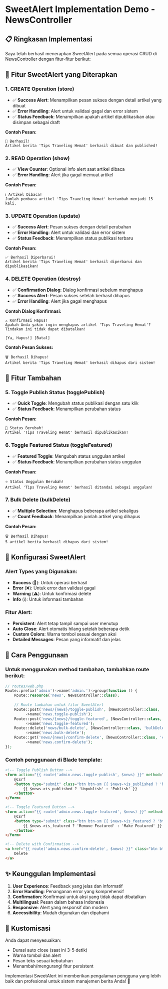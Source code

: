 # SweetAlert Implementation Demo - NewsController

## 📋 Ringkasan Implementasi

Saya telah berhasil menerapkan SweetAlert pada semua operasi CRUD di NewsController dengan fitur-fitur berikut:

## 🎯 Fitur SweetAlert yang Diterapkan

### 1. **CREATE Operation (store)**
- ✅ **Success Alert**: Menampilkan pesan sukses dengan detail artikel yang dibuat
- ✅ **Error Handling**: Alert untuk validasi gagal dan error sistem
- ✅ **Status Feedback**: Menampilkan apakah artikel dipublikasikan atau disimpan sebagai draft

**Contoh Pesan:**
```
🎉 Berhasil!
Artikel berita 'Tips Traveling Hemat' berhasil dibuat dan published!
```

### 2. **READ Operation (show)**
- ✅ **View Counter**: Optional info alert saat artikel dibaca
- ✅ **Error Handling**: Alert jika gagal memuat artikel

**Contoh Pesan:**
```
ℹ️ Artikel Dibaca!
Jumlah pembaca artikel 'Tips Traveling Hemat' bertambah menjadi 15 kali.
```

### 3. **UPDATE Operation (update)**
- ✅ **Success Alert**: Pesan sukses dengan detail perubahan
- ✅ **Error Handling**: Alert untuk validasi dan error sistem
- ✅ **Status Feedback**: Menampilkan status publikasi terbaru

**Contoh Pesan:**
```
✅ Berhasil Diperbarui!
Artikel berita 'Tips Traveling Hemat' berhasil diperbarui dan dipublikasikan!
```

### 4. **DELETE Operation (destroy)**
- ✅ **Confirmation Dialog**: Dialog konfirmasi sebelum menghapus
- ✅ **Success Alert**: Pesan sukses setelah berhasil dihapus
- ✅ **Error Handling**: Alert jika gagal menghapus

**Contoh Dialog Konfirmasi:**
```
⚠️ Konfirmasi Hapus!
Apakah Anda yakin ingin menghapus artikel 'Tips Traveling Hemat'? 
Tindakan ini tidak dapat dibatalkan!

[Ya, Hapus!] [Batal]
```

**Contoh Pesan Sukses:**
```
🗑️ Berhasil Dihapus!
Artikel berita 'Tips Traveling Hemat' berhasil dihapus dari sistem!
```

## 🚀 Fitur Tambahan

### 5. **Toggle Publish Status (togglePublish)**
- ✅ **Quick Toggle**: Mengubah status publikasi dengan satu klik
- ✅ **Status Feedback**: Menampilkan perubahan status

**Contoh Pesan:**
```
🔄 Status Berubah!
Artikel 'Tips Traveling Hemat' berhasil dipublikasikan!
```

### 6. **Toggle Featured Status (toggleFeatured)**
- ✅ **Featured Toggle**: Mengubah status unggulan artikel
- ✅ **Status Feedback**: Menampilkan perubahan status unggulan

**Contoh Pesan:**
```
⭐ Status Unggulan Berubah!
Artikel 'Tips Traveling Hemat' berhasil ditandai sebagai unggulan!
```

### 7. **Bulk Delete (bulkDelete)**
- ✅ **Multiple Selection**: Menghapus beberapa artikel sekaligus
- ✅ **Count Feedback**: Menampilkan jumlah artikel yang dihapus

**Contoh Pesan:**
```
🗑️ Berhasil Dihapus!
5 artikel berita berhasil dihapus dari sistem!
```

## 🎨 Konfigurasi SweetAlert

### Alert Types yang Digunakan:
- **Success** (🎉): Untuk operasi berhasil
- **Error** (❌): Untuk error dan validasi gagal
- **Warning** (⚠️): Untuk konfirmasi delete
- **Info** (ℹ️): Untuk informasi tambahan

### Fitur Alert:
- **Persistent**: Alert tetap tampil sampai user menutup
- **Auto Close**: Alert otomatis hilang setelah beberapa detik
- **Custom Colors**: Warna tombol sesuai dengan aksi
- **Detailed Messages**: Pesan yang informatif dan jelas

## 📝 Cara Penggunaan

### Untuk menggunakan method tambahan, tambahkan route berikut:

```php
// routes/web.php
Route::prefix('admin')->name('admin.')->group(function () {
    Route::resource('news', NewsController::class);
    
    // Route tambahan untuk fitur SweetAlert
    Route::post('news/{news}/toggle-publish', [NewsController::class, 'togglePublish'])
         ->name('news.toggle-publish');
    Route::post('news/{news}/toggle-featured', [NewsController::class, 'toggleFeatured'])
         ->name('news.toggle-featured');
    Route::delete('news/bulk-delete', [NewsController::class, 'bulkDelete'])
         ->name('news.bulk-delete');
    Route::get('news/{news}/confirm-delete', [NewsController::class, 'confirmDelete'])
         ->name('news.confirm-delete');
});
```

### Contoh penggunaan di Blade template:

```html
<!-- Toggle Publish Button -->
<form action="{{ route('admin.news.toggle-publish', $news) }}" method="POST" style="display: inline;">
    @csrf
    <button type="submit" class="btn btn-sm {{ $news->is_published ? 'btn-warning' : 'btn-success' }}">
        {{ $news->is_published ? 'Unpublish' : 'Publish' }}
    </button>
</form>

<!-- Toggle Featured Button -->
<form action="{{ route('admin.news.toggle-featured', $news) }}" method="POST" style="display: inline;">
    @csrf
    <button type="submit" class="btn btn-sm {{ $news->is_featured ? 'btn-outline-warning' : 'btn-warning' }}">
        {{ $news->is_featured ? 'Remove Featured' : 'Make Featured' }}
    </button>
</form>

<!-- Delete with Confirmation -->
<a href="{{ route('admin.news.confirm-delete', $news) }}" class="btn btn-sm btn-danger">
    Delete
</a>
```

## ✨ Keunggulan Implementasi

1. **User Experience**: Feedback yang jelas dan informatif
2. **Error Handling**: Penanganan error yang komprehensif
3. **Confirmation**: Konfirmasi untuk aksi yang tidak dapat dibatalkan
4. **Multilingual**: Pesan dalam bahasa Indonesia
5. **Responsive**: Alert yang responsif dan modern
6. **Accessibility**: Mudah digunakan dan dipahami

## 🔧 Kustomisasi

Anda dapat menyesuaikan:
- Durasi auto close (saat ini 3-5 detik)
- Warna tombol dan alert
- Pesan teks sesuai kebutuhan
- Menambah/mengurangi fitur persistent

Implementasi SweetAlert ini memberikan pengalaman pengguna yang lebih baik dan profesional untuk sistem manajemen berita Anda! 🎉